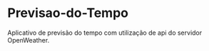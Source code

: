 ﻿# Previsao-do-Tempo

Aplicativo de previsão do tempo com utilização de api do servidor OpenWeather.
